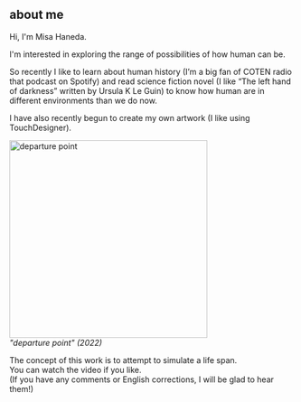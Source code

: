 ## about me

Hi, I'm Misa Haneda.

I'm interested in exploring the range of possibilities of how human can be.

So recently I like to learn about human history (I’m a big fan of COTEN radio that podcast on Spotify) and read science fiction novel (I like “The left hand of darkness” written by Ursula K Le Guin) to know how human are in different environments than we do now.

I have also recently begun to create my own artwork (I like using TouchDesigner).

[<img width="350" alt="departure point" src="https://i.vimeocdn.com/filter/overlay?src0=https%3A%2F%2Fi.vimeocdn.com%2Fvideo%2F1388422490-10859fb6ece378561e29e257fbaf4194baea9e99afc21496edd0bded3fd5f16f-d_1280x720&src1=https%3A%2F%2Ff.vimeocdn.com%2Fimages_v6%2Fshare%2Fplay_icon_overlay.png">](https://vimeo.com/685070269 "departure point - Click to Watch!")<br>
*"departure point" (2022)*<br>

The concept of this work is to attempt to simulate a life span.<br>
You can watch the video if you like.<br>
(If you have any comments or English corrections, I will be glad to hear them!)